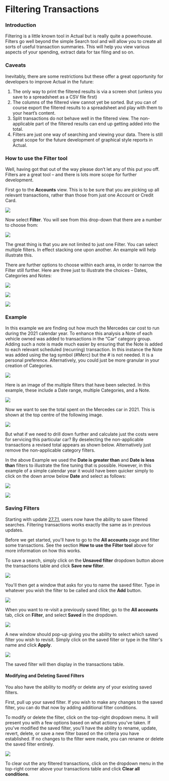 # Filtering Transactions

### Introduction

Filtering is a little known tool in Actual but is really quite a powerhouse. Filters go well beyond the simple Search tool and will allow you to create all sorts of useful transaction summaries. This will help you view various aspects of your spending, extract data for tax filing and so on.

### Caveats

Inevitably, there are some restrictions but these offer a great opportunity for developers to improve Actual in the future:

1. The only way to print the filtered results is via a screen shot (unless you save to a spreadsheet as a CSV file first)
1. The columns of the filtered view cannot yet be sorted. But you can of course export the filtered results to a spreadsheet and play with them to your heart’s content.
1. Split transactions do not behave well in the filtered view. The non-applicable part of the filtered results can end up getting added into the total.
1. Filters are just one way of searching and viewing your data. There is still great scope for the future development of graphical style reports in Actual.

### How to use the Filter tool

Well, having got that out of the way please don’t let any of this put you off. Filters are a great tool – and there is lots more scope for further development.

First go to the **Accounts** view. This is to be sure that you are picking up all relevant transactions, rather than those from just one Account or Credit Card.

![](/img/filtering/accounts@2x.png)

Now select **Filter**. You will see from this drop-down that there are a number to choose from:

![](/img/filtering/filter.png)

The great thing is that you are not limited to just one Filter. You can select multiple filters. In effect stacking one upon another. An example will help illustrate this.

There are further options to choose within each area, in order to narrow the Filter still further. Here are three just to illustrate the choices – Dates, Categories and Notes:

![](/img/filtering/conditions-1.png)

![](/img/filtering/conditions-2.png)

![](/img/filtering/conditions-3.png)

### Example

In this example we are finding out how much the Mercedes car cost to run during the 2021 calendar year. To enhance this analysis a Note of each vehicle owned was added to transactions in the “Car” category group. Adding such a note is made much easier by ensuring that the Note is added to each relevant scheduled (recurring) transaction. In this instance the Note was added using the tag symbol (#Merc) but the # is not needed. It is a personal preference. Alternatively, you could just be more granular in your creation of Categories.

![](/img/filtering/multiple-filters.png)

Here is an image of the multiple filters that have been selected. In this example, these include a Date range, multiple Categories, and a Note.

![](/img/filtering/highlight.png)

Now we want to see the total spent on the Mercedes car in 2021. This is shown at the top centre of the following image.

![](/img/filtering/highlight-2.png)

But what if we need to drill down further and calculate just the costs were for servicing this particular car? By deselecting the non-applicable transactions a revised total appears as shown below. Alternatively just remove the non-applicable category filters.

In the above Example we used the **Date is greater than** and **Date is less than** filters to illustrate the fine tuning that is possible. However, in this example of a simple calendar year it would have been quicker simply to click on the down arrow below **Date** and select as follows:

 ![](/img/filtering/Dates1.png)

 ![](/img/filtering/Dates@2x.png)

### Saving Filters

Starting with update [27.7.1](https://actualbudget.org/docs/releases/), users now have the ability to save filtered searches. Filtering transactions works exactly the same as in previous updates.

Before we get started, you'll have to go to the **All accounts** page and filter some transactions. See the section **How to use the Filter tool** above for more information on how this works.

To save a search, simply click on the **Unsaved filter** dropdown button above the transactions table and click **Save new filter**.

![](/img/filtering/save-filter.png)

You'll then get a window that asks for you to name the saved filter. Type in whatever you wish the filter to be called and click the **Add** button.

![](/img/filtering/set-filter-name.png)

When you want to re-visit a previously saved filter, go to the **All accounts** tab, click on **Filter**, and select **Saved** in the dropdown.

![](/img/filtering/select-saved-1.png)

A new window should pop-up giving you the ability to select which saved filter you wish to revisit. Simply click on the saved filter or type in the filter's name and click **Apply**.

![](/img/filtering/select-saved-2.png)

The saved filter will then display in the transactions table.

#### Modifying and Deleting Saved Filters

You also have the ability to modify or delete any of your existing saved filters.

First, pull up your saved filter. If you wish to make any changes to the saved filter, you can do that now by adding additional filter conditions.

To modify or delete the filter, click on the top-right dropdown menu. It will present you with a few options based on what actions you've taken. If you've modified the saved filter, you'll have the ability to rename, update, revert, delete, or save a new filter based on the criteria you have established. If no changes to the filter were made, you can rename or delete the saved filter entirely.

![](/img/filtering/modify-saved.png)

To clear out the any filtered transactions, click on the dropdown menu in the top-right corner above your transactions table and click **Clear all conditions**.

